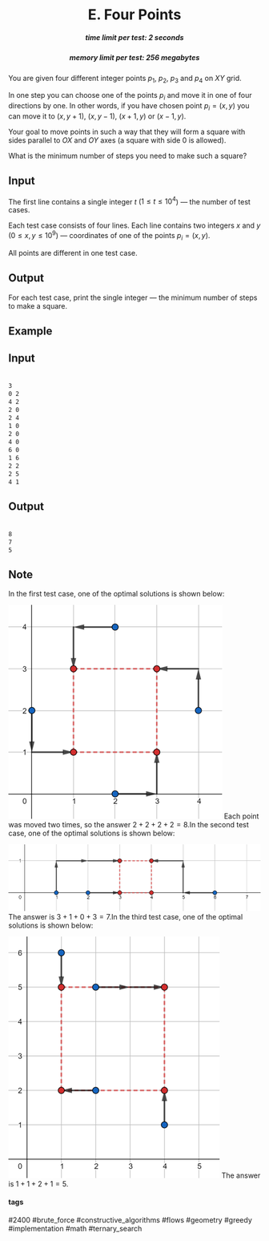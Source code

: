 <h1 style='text-align: center;'> E. Four Points</h1>

<h5 style='text-align: center;'>time limit per test: 2 seconds</h5>
<h5 style='text-align: center;'>memory limit per test: 256 megabytes</h5>

You are given four different integer points $p_1$, $p_2$, $p_3$ and $p_4$ on $\mathit{XY}$ grid.

In one step you can choose one of the points $p_i$ and move it in one of four directions by one. In other words, if you have chosen point $p_i = (x, y)$ you can move it to $(x, y + 1)$, $(x, y - 1)$, $(x + 1, y)$ or $(x - 1, y)$.

Your goal to move points in such a way that they will form a square with sides parallel to $\mathit{OX}$ and $\mathit{OY}$ axes (a square with side $0$ is allowed).

What is the minimum number of steps you need to make such a square?

## Input

The first line contains a single integer $t$ ($1 \le t \le 10^4$) — the number of test cases.

Each test case consists of four lines. Each line contains two integers $x$ and $y$ ($0 \le x, y \le 10^9$) — coordinates of one of the points $p_i = (x, y)$.

All points are different in one test case.

## Output

For each test case, print the single integer — the minimum number of steps to make a square.

## Example

## Input


```

3
0 2
4 2
2 0
2 4
1 0
2 0
4 0
6 0
1 6
2 2
2 5
4 1

```
## Output


```

8
7
5

```
## Note

In the first test case, one of the optimal solutions is shown below: 

 ![](images/90992a9e779e0b0a971205b52a470400036e59b8.png)  Each point was moved two times, so the answer $2 + 2 + 2 + 2 = 8$.In the second test case, one of the optimal solutions is shown below: 

 ![](images/7a5d36b8cd6dffaa7996b6cac5dc6a9079e1eab9.png)  The answer is $3 + 1 + 0 + 3 = 7$.In the third test case, one of the optimal solutions is shown below: 

 ![](images/ec6bde0b0b6102980a76d97620502c9dad5b6466.png)  The answer is $1 + 1 + 2 + 1 = 5$.

#### tags 

#2400 #brute_force #constructive_algorithms #flows #geometry #greedy #implementation #math #ternary_search 